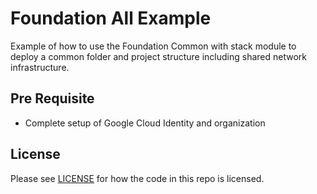 # Foundation All Example

Example of how to use the Foundation Common with stack module to deploy a common folder and project structure including shared
network infrastructure.

## Pre Requisite

- Complete setup of Google Cloud Identity and organization

## License

Please see [LICENSE](https://github.com/neutrino-io/terraform-google-foundation/blob/master/LICENSE) for how the code in
this repo is licensed.